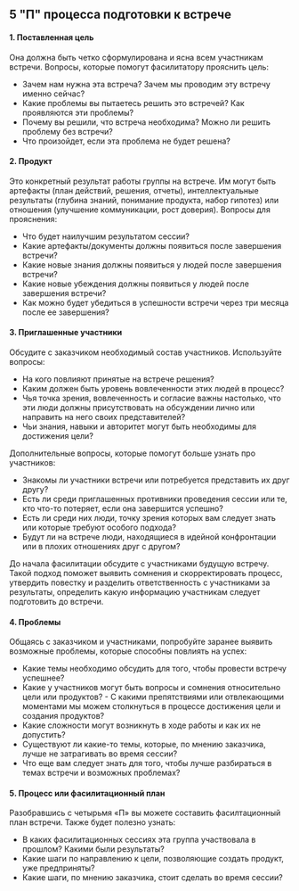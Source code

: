## 5 "П" процесса подготовки к встрече

#### 1. Поставленная цель  

Она должна быть четко сформулирована и ясна всем участникам встречи. Вопросы, которые помогут фасилитатору прояснить цель:

 -  Зачем нам нужна эта встреча? Зачем мы проводим эту встречу именно сейчас?
 - Какие проблемы вы пытаетесь решить это встречей? Как проявляются эти проблемы? 
 - Почему вы решили, что встреча необходима? Можно ли решить проблему без встречи? 
 - Что произойдет, если эта проблема не будет решена?

#### 2. Продукт  

Это конкретный результат работы группы на встрече. Им могут быть артефакты (план действий, решения, отчеты), интеллектуальные результаты (глубина знаний, понимание продукта, набор гипотез) или отношения (улучшение коммуникации, рост доверия).
Вопросы для прояснения: 
 - Что будет наилучшим результатом сессии?
 - Какие артефакты/документы должны появиться после завершения встречи?
 - Какие новые знания должны появиться у людей после завершения встречи?
 - Какие новые убеждения должны появиться у людей после завершения встречи?
 - Как можно будет убедиться в успешности встречи через три месяца после ее завершения?

#### 3. Приглашенные участники  

Обсудите с заказчиком необходимый состав участников. Используйте вопросы:

 - На кого повлияют принятые на встрече решения?
 - Каким должен быть уровень вовлеченности этих людей в процесс?
 - Чья точка зрения, вовлеченность и согласие важны настолько, что эти люди должны присутствовать на обсуждении лично или направить
на него своих представителей?
 - Чьи знания, навыки и авторитет могут быть необходимы для достижения цели?

Дополнительные вопросы, которые помогут больше узнать про участников:

 - Знакомы ли участники встречи или потребуется представить их друг другу?
 - Есть ли среди приглашенных противники проведения сессии или те, кто что-то потеряет, если она завершится успешно?
 - Есть ли среди них люди, точку зрения которых вам следует знать или которые требуют особого подхода?
 - Будут ли на встрече люди, находящиеся в идейной конфронтации или в плохих отношениях друг с другом?

До начала фасилитации обсудите с участниками будущую встречу. Такой подход поможет выявить сомнения и скорректировать процесс,
утвердить повестку и разделить ответственность с участниками за результаты, определить какую информацию участникам следует
подготовить до встречи. 


#### 4. Проблемы  

Общаясь с заказчиком и участниками, попробуйте заранее выявить возможные проблемы, которые способны повлиять на успех: 

 - Какие темы необходимо обсудить для того, чтобы провести встречу успешнее? 
 - Какие у участников могут быть вопросы и сомнения относительно цели или продуктов?
 - С какими препятствиями или отвлекающими моментами мы можем столкнуться в процессе достижения цели и создания продуктов?
 - Какие сложности могут возникнуть в ходе работы и как их не допустить?
 - Существуют ли какие-то темы, которые, по мнению заказчика, лучше не затрагивать во время сессии?
 - Что еще вам следует знать для того, чтобы лучше разбираться в темах встречи и возможных проблемах?


#### 5️. Процесс или фасилитационный план  

Разобравшись с четырьмя «‎П» вы можете составить фасилтационный план встречи. Также будет полезно узнать:

 - В каких фасилитационных сессиях эта группа участвовала в прошлом? Какими были результаты?  
 - Какие шаги по направлению к цели, позволяющие создать продукт, уже предприняты?  
 - Какие шаги, по мнению заказчика, стоит сделать во время сессии?  
